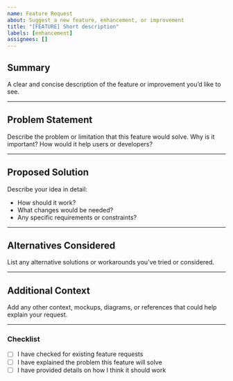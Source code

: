 ```yaml
---
name: Feature Request
about: Suggest a new feature, enhancement, or improvement
title: "[FEATURE] Short description"
labels: [enhancement]
assignees: []
---
```


## Summary

A clear and concise description of the feature or improvement you’d like to see.

---

## Problem Statement

Describe the problem or limitation that this feature would solve.
Why is it important? How would it help users or developers?

---

## Proposed Solution

Describe your idea in detail:
- How should it work?
- What changes would be needed?
- Any specific requirements or constraints?

---

## Alternatives Considered

List any alternative solutions or workarounds you’ve tried or considered.

---

## Additional Context

Add any other context, mockups, diagrams, or references that could help explain your request.

---

### Checklist

- [ ] I have checked for existing feature requests
- [ ] I have explained the problem this feature will solve
- [ ] I have provided details on how I think it should work

